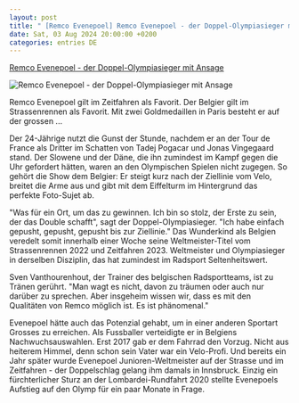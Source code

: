 ```yaml
---
layout: post
title: " [Remco Evenepoel] Remco Evenepoel - der Doppel-Olympiasieger mit Ansage"
date: Sat, 03 Aug 2024 20:00:00 +0200
categories: entries DE
---
```

[Remco Evenepoel - der Doppel-Olympiasieger mit Ansage](https://www.toponline.ch/news/olympia-2022/detail/news/remco-evenepoel-der-doppel-olympiasieger-mit-ansage-00245584/)

![Remco Evenepoel - der Doppel-Olympiasieger mit Ansage](https://www.toponline.ch/fileadmin/templates/images/favicon/favicon-96x96.ico)

Remco Evenepoel gilt im Zeitfahren als Favorit. Der Belgier gilt im Strassenrennen als Favorit. Mit zwei Goldmedaillen in Paris besteht er auf der grossen ...

Der 24-Jährige nutzt die Gunst der Stunde, nachdem er an der Tour de France als Dritter im Schatten von Tadej Pogacar und Jonas Vingegaard stand. Der Slowene und der Däne, die ihn zumindest im Kampf gegen die Uhr gefordert hätten, waren an den Olympischen Spielen nicht zugegen. So gehört die Show dem Belgier: Er steigt kurz nach der Ziellinie vom Velo, breitet die Arme aus und gibt mit dem Eiffelturm im Hintergrund das perfekte Foto-Sujet ab.

"Was für ein Ort, um das zu gewinnen. Ich bin so stolz, der Erste zu sein, der das Double schafft", sagt der Doppel-Olympiasieger. "Ich habe einfach gepusht, gepusht, gepusht bis zur Ziellinie." Das Wunderkind als Belgien veredelt somit innerhalb einer Woche seine Weltmeister-Titel vom Strassenrennen 2022 und Zeitfahren 2023. Weltmeister und Olympiasieger in derselben Disziplin, das hat zumindest im Radsport Seltenheitswert.

Sven Vanthourenhout, der Trainer des belgischen Radsportteams, ist zu Tränen gerührt. "Man wagt es nicht, davon zu träumen oder auch nur darüber zu sprechen. Aber insgeheim wissen wir, dass es mit den Qualitäten von Remco möglich ist. Es ist phänomenal."

Evenepoel hätte auch das Potenzial gehabt, um in einer anderen Sportart Grosses zu erreichen. Als Fussballer verteidigte er in Belgiens Nachwuchsauswahlen. Erst 2017 gab er dem Fahrrad den Vorzug. Nicht aus heiterem Himmel, denn schon sein Vater war ein Velo-Profi. Und bereits ein Jahr später wurde Evenepoel Junioren-Weltmeister auf der Strasse und im Zeitfahren - der Doppelschlag gelang ihm damals in Innsbruck. Einzig ein fürchterlicher Sturz an der Lombardei-Rundfahrt 2020 stellte Evenepoels Aufstieg auf den Olymp für ein paar Monate in Frage.

